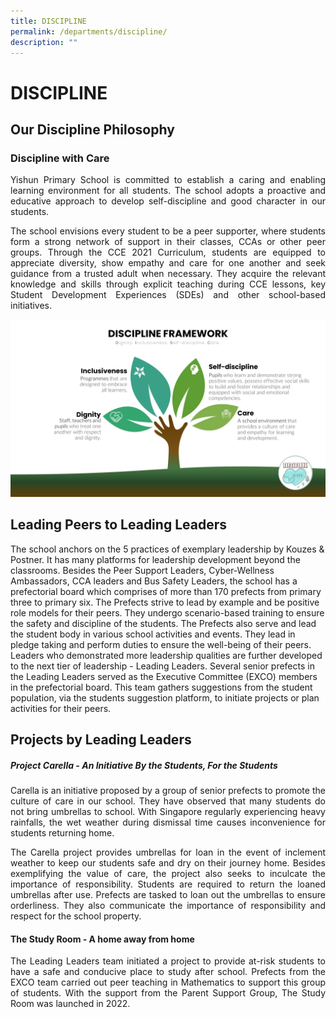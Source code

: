 ```yaml
---
title: DISCIPLINE
permalink: /departments/discipline/
description: ""
---
```

# DISCIPLINE

## **Our Discipline Philosophy**

### Discipline with Care

<p style="text-align: justify;">Yishun Primary School is committed to establish a caring and enabling learning environment for all students. The school adopts a proactive and educative approach to develop self-discipline and good character in our students.  </p>

<p style="text-align: justify;">The school envisions every student to be a peer supporter, where students form a strong network of support in their classes, CCAs or other peer groups. Through the CCE 2021 Curriculum, students are equipped to appreciate diversity, show empathy and care for one another and seek guidance from a trusted adult when necessary. They acquire the relevant knowledge and skills through explicit teaching during CCE lessons, key Student Development Experiences (SDEs) and other school-based initiatives.</p>

![](/images/Departments/DISCIPLINE/DM1.png)

## Leading Peers to Leading Leaders

The school anchors on the 5 practices of exemplary leadership by Kouzes & Postner. It has many platforms for leadership development beyond the classrooms. Besides the Peer Support Leaders, Cyber-Wellness Ambassadors, CCA leaders and Bus Safety Leaders, the school has a prefectorial board which comprises of more than 170 prefects from primary three to primary six. The Prefects strive to lead by example and be positive role models for their peers. They undergo scenario-based training to ensure the safety and discipline of the students. The Prefects also serve and lead the student body in various school activities and events. They lead in pledge taking and perform duties to ensure the well-being of their peers.   
Leaders who demonstrated more leadership qualities are further developed to the next tier of leadership - Leading Leaders. Several senior prefects in the Leading Leaders served as the Executive Committee (EXCO) members in the prefectorial board. This team gathers suggestions from the student population, via the students suggestion platform, to initiate projects or plan activities for their peers.

## Projects by Leading Leaders

##### Project Carella - An Initiative By the Students, For the Students

<p style="text-align: justify;">Carella is an initiative proposed by a group of senior prefects to promote the culture of care in our school. They have observed that many students do not bring umbrellas to school. With Singapore regularly experiencing heavy rainfalls, the wet weather during dismissal time causes inconvenience for students returning home.</p>

<p style="text-align: justify;">The Carella project provides umbrellas for loan in the event of inclement weather to keep our students safe and dry on their journey home. Besides exemplifying the value of care, the project also seeks to inculcate the importance of responsibility. Students are required to return the loaned umbrellas after use. Prefects are tasked to loan out the umbrellas to ensure orderliness. They also communicate the importance of responsibility and respect for the school property.</p>


#### The Study Room - A home away from home  

<p style="text-align: justify;">The Leading Leaders team initiated a project to provide at-risk students to have a safe and conducive place to study after school. Prefects from the EXCO team carried out peer teaching in Mathematics to support this group of students. With the support from the Parent Support Group, The Study Room was launched in 2022.</p>